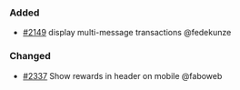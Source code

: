 ### Added

- [\#2149](https://github.com/cosmos/voyager/issues/2149) display multi-message transactions @fedekunze

### Changed

- [\#2337](https://github.com/cosmos/voyager/pull/2337) Show rewards in header on mobile @faboweb
